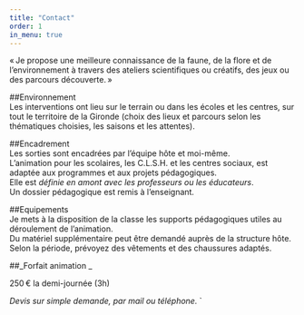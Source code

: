 ```yaml
---
title: "Contact"
order: 1
in_menu: true
---
```

« Je propose une meilleure connaissance 
de la faune, de la flore et de l’environnement à travers des ateliers scientifiques 
ou créatifs, des jeux ou des parcours 
découverte. »

##Environnement   
Les interventions ont lieu sur le terrain ou dans les écoles et les centres, sur tout le territoire 
de la Gironde (choix des lieux et parcours selon les thématiques choisies, les saisons 
et les attentes).  

##Encadrement  
Les sorties sont encadrées par l’équipe hôte 
et moi-même.  
 L’animation pour les scolaires,
 les C.L.S.H. et les centres sociaux, est adaptée aux programmes et aux projets pédagogiques.   
Elle est _définie en amont avec les professeurs 
ou les éducateurs_.   
Un dossier pédagogique 
est remis à l’enseignant.  

##Equipements  
Je mets à la disposition de la classe les supports pédagogiques utiles au déroulement de l’animation.   
Du matériel supplémentaire peut être demandé auprès de la structure hôte.  
Selon la période, prévoyez des vêtements 
et des chaussures adaptés.  

##_Forfait animation _  

  250 € la demi-journée (3h)  

_Devis sur simple demande, par mail ou téléphone._
` 